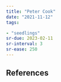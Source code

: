 ```yaml
---
title: "Peter Cook"
date: "2021-11-12"
tags:

- "seedlings"
sr-due: 2023-02-11
sr-interval: 3
sr-ease: 250
---
```




## References

